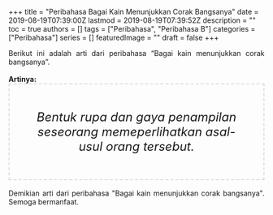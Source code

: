 +++
title = "Peribahasa Bagai Kain Menunjukkan Corak Bangsanya"
date = 2019-08-19T07:39:00Z
lastmod = 2019-08-19T07:39:52Z
description = ""
toc = true
authors = []
tags = ["Peribahasa", "Peribahasa B"]
categories = ["Peribahasa"]
series = []
featuredImage = ""
draft = false
+++

<div dir="ltr" style="text-align: left;" trbidi="on"><div style="text-align: justify;">Berikut ini adalah arti dari peribahasa “Bagai kain menunjukkan corak bangsanya”.</div><br /><div style="text-align: justify;"><b>Artinya:</b></div><div style="border: 2px dashed #ddd; font-size: 24px; height: auto; margin: 0 auto; padding: 50px; text-align: center; width: auto;"><i>Bentuk rupa dan gaya penampilan seseorang memeperlihatkan asal-usul orang tersebut.</i></div><div style="text-align: justify;"><br /></div><div style="text-align: justify;">Demikian arti dari peribahasa "Bagai kain menunjukkan corak bangsanya". Semoga bermanfaat.</div></div>
